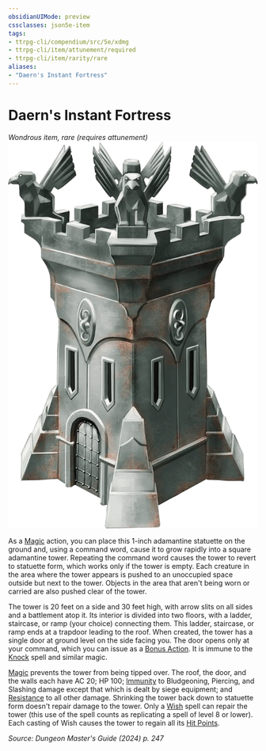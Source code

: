 ```yaml
---
obsidianUIMode: preview
cssclasses: json5e-item
tags:
- ttrpg-cli/compendium/src/5e/xdmg
- ttrpg-cli/item/attunement/required
- ttrpg-cli/item/rarity/rare
aliases: 
- "Daern's Instant Fortress"
---
```

# Daern's Instant Fortress
*Wondrous item, rare (requires attunement)*  
![](3-Compendium/items/img/daerns-instant-fortress.webp#right)


As a [Magic](3-Compendium/rules/actions.md#Magic) action, you can place this 1-inch adamantine statuette on the ground and, using a command word, cause it to grow rapidly into a square adamantine tower. Repeating the command word causes the tower to revert to statuette form, which works only if the tower is empty. Each creature in the area where the tower appears is pushed to an unoccupied space outside but next to the tower. Objects in the area that aren't being worn or carried are also pushed clear of the tower.

The tower is 20 feet on a side and 30 feet high, with arrow slits on all sides and a battlement atop it. Its interior is divided into two floors, with a ladder, staircase, or ramp (your choice) connecting them. This ladder, staircase, or ramp ends at a trapdoor leading to the roof. When created, the tower has a single door at ground level on the side facing you. The door opens only at your command, which you can issue as a [Bonus Action](3-Compendium/rules/variant-rules/bonus-action-xphb.md). It is immune to the [Knock](3-Compendium/spells/knock-xphb.md) spell and similar magic.

[Magic](3-Compendium/rules/actions.md#Magic) prevents the tower from being tipped over. The roof, the door, and the walls each have AC 20; HP 100; [Immunity](3-Compendium/rules/variant-rules/immunity-xphb.md) to Bludgeoning, Piercing, and Slashing damage except that which is dealt by siege equipment; and [Resistance](3-Compendium/rules/variant-rules/resistance-xphb.md) to all other damage. Shrinking the tower back down to statuette form doesn't repair damage to the tower. Only a [Wish](3-Compendium/spells/wish-xphb.md) spell can repair the tower (this use of the spell counts as replicating a spell of level 8 or lower). Each casting of Wish causes the tower to regain all its [Hit Points](3-Compendium/rules/variant-rules/hit-points-xphb.md).

*Source: Dungeon Master's Guide (2024) p. 247*